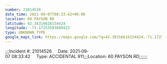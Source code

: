```yaml
---
number: 21014526
date_time: 2021-09-07T08:33:42+00:00
location: 60 PAYSON RD
latitude: 42.38316616154424
longitude: -71.17253593689415
type: UNKNOWN TYPE
google_maps_link: https://maps.google.com/?q=42.38316616154424,-71.17253593689415
---
```


;;;Incident #: 21014526     Date: 2021‐09‐07 08:33:42     Type: ACCIDENTAL 911;;;Location: 60 PAYSON RD;;;;;;
